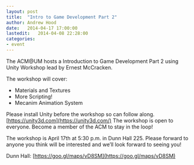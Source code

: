 ```yaml
---
layout: post
title:  "Intro to Game Development Part 2"
author: Andrew Hood 
date:   2014-04-17 17:00:00 
lastedit:   2014-04-08 22:28:00
categories: 
- event
---
```


The ACM@UM hosts a Introduction to Game Development Part 2 using Unity Workshop
lead by Ernest McCracken.

The workshop will cover:  

+  Materials and Textures  
+  More Scripting!  
+  Mecanim Animation System  

Please install Unity before the workshop so can follow along.
[https://unity3d.com](https://unity3d.com/) The workshop is open to everyone. Become a member
of the ACM to stay in the loop! 

The workshop is April 17th at 5:30 p.m. in Dunn Hall 225. Please forward
to anyone you think will be interested and we’ll look forward to seeing
you!

Dunn Hall: [https://goo.gl/maps/vD8SM](https://goo.gl/maps/vD8SM)
